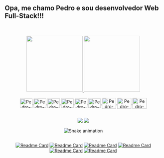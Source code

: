 ## Opa, me chamo Pedro e sou desenvolvedor Web Full-Stack!!!
<br />
<br />
<div align="center">
  <a href="https://github.com/PedroLaraa">
  <img height="180em" src="https://github-readme-stats-sigma-five.vercel.app/api?username=PedroLaraa&show_icons=true&theme=synthwave&include_all_commits=true&count_private=true"/>
  <img height="180em" src="https://github-readme-stats-sigma-five.vercel.app/api/top-langs/?username=PedroLaraa&layout=compact&langs_count=7&theme=synthwave"/>
</div>
<div align="center"><br>
  <img align="center" alt="Pedro-Node" height="30" width="40"
       src="https://cdn.jsdelivr.net/gh/devicons/devicon/icons/nestjs/nestjs-plain.svg" />
  <img align="center" alt="Pedro-React" height="30" width="40"
       src="https://cdn.jsdelivr.net/gh/devicons/devicon/icons/react/react-original.svg" />
  <img align="center" alt="Pedro-Node" height="30" width="40"
       src="https://cdn.jsdelivr.net/gh/devicons/devicon/icons/typescript/typescript-original.svg" />
    <img align="center" alt="Pedro-Js" height="30" width="40"
       src="https://cdn.jsdelivr.net/gh/devicons/devicon/icons/javascript/javascript-original.svg" />
  <img align="center" alt="Pedro-Js" height="30" width="40"
              src="https://cdn.jsdelivr.net/gh/devicons/devicon/icons/nodejs/nodejs-original.svg" />
  <img align="center" alt="Pedro-Py" height="30" width="40"
       src="https://cdn.jsdelivr.net/gh/devicons/devicon/icons/mysql/mysql-original-wordmark.svg" />
  <img align="center" alt="Pedro-Bootstrap" height="35" width="45"
       src="https://cdn.jsdelivr.net/gh/devicons/devicon/icons/html5/html5-original.svg" />
  <img align="center" alt="Pedro-Css" height="35" width="45"
       src="https://cdn.jsdelivr.net/gh/devicons/devicon/icons/css3/css3-original.svg" />
  <img align="center" alt="Pedro-Git" height="35" width="45"
       src="https://cdn.jsdelivr.net/gh/devicons/devicon/icons/git/git-original.svg" />
  </div>
  
##
  
<div align="center"> 
  <a href="https://linkedin.com/in/pedro-lara-497723176/" target="_blank"><img src="https://img.shields.io/badge/-LinkedIn-%230077B5?style=for-the-badge&logo=linkedin&logoColor=white" target="_blank"></a> 
  <a href = "mailto:pedroalveslara@gmail.com"><img src="https://img.shields.io/badge/-Gmail-%23333?style=for-the-badge&logo=gmail&logoColor=white" target="_blank"></a>
  
  ![Snake animation](https://github.com/PedroLaraa/PedroLaraa/blob/output/github-contribution-grid-snake.svg)
  
</div>
  
##

<div align="center">
  
  [![Readme Card](https://github-readme-stats-sigma-five.vercel.app/api/pin/?username=PedroLaraa&repo=Projeto-ECommerce-BackEnd&theme=synthwave)](https://github.com/PedroLaraa/Projeto-ECommerce-BackEnd)
  [![Readme Card](https://github-readme-stats-sigma-five.vercel.app/api/pin/?username=PedroLaraa&repo=API-NestJs-Prisma&theme=synthwave)](https://github.com/PedroLaraa/API-NestJs-Prisma)
  [![Readme Card](https://github-readme-stats-sigma-five.vercel.app/api/pin/?username=PedroLaraa&repo=Weather-Map&theme=synthwave)](https://github.com/PedroLaraa/Weather-Map)
  [![Readme Card](https://github-readme-stats-sigma-five.vercel.app/api/pin/?username=PedroLaraa&repo=Api-Rest-Express-MongoDB&theme=synthwave)](https://github.com/PedroLaraa/Api-Rest-Express-MongoDB)
  [![Readme Card](https://github-readme-stats-sigma-five.vercel.app/api/pin/?username=PedroLaraa&repo=JumpMario-Game&theme=synthwave)](https://github.com/PedroLaraa/JumpMario-Game)
  [![Readme Card](https://github-readme-stats-sigma-five.vercel.app/api/pin/?username=PedroLaraa&repo=RECOMENDADOR-DE-MUSICAS&theme=synthwave)](https://github.com/PedroLaraa/RECOMENDADOR-DE-MUSICAS)
</div>
